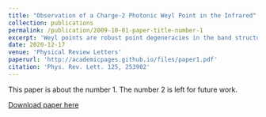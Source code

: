 ```yaml
---
title: "Observation of a Charge-2 Photonic Weyl Point in the Infrared"
collection: publications
permalink: /publication/2009-10-01-paper-title-number-1
excerpt: 'Weyl points are robust point degeneracies in the band structure of a periodic material, which act as monopoles of Berry curvature. They have been at the forefront of research in three-dimensional topological materials as they are associated with novel behavior both in the bulk and on the surface. Here, we present the experimental observation of a charge-2 photonic Weyl point in a low-index-contrast photonic crystal fabricated by two-photon polymerization. The reflection spectrum obtained via Fourier-transform infrared spectroscopy closely matches simulations and shows two bands with quadratic dispersion around a point degeneracy.'
date: 2020-12-17
venue: 'Physical Review Letters'
paperurl: 'http://academicpages.github.io/files/paper1.pdf'
citation: 'Phys. Rev. Lett. 125, 253902'
---
```

This paper is about the number 1. The number 2 is left for future work.

[Download paper here](http://academicpages.github.io/files/paper1.pdf)
